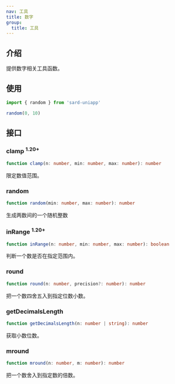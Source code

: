 ```yaml
---
nav: 工具
title: 数字
group:
  title: 工具
---
```


## 介绍

提供数字相关工具函数。

## 使用

```ts
import { random } from 'sard-uniapp'

random(0, 10)
```

## 接口

### clamp <sup>1.20+</sup>

```ts
function clamp(n: number, min: number, max: number): number
```

限定数值范围。

### random

```ts
function random(min: number, max: number): number
```

生成两数间的一个随机整数

### inRange <sup>1.20+</sup>

```ts
function inRange(n: number, min: number, max: number): boolean
```

判断一个数是否在指定范围内。

### round

```ts
function round(n: number, precision?: number): number
```

把一个数四舍五入到指定位数小数。

### getDecimalsLength

```ts
function getDecimalsLength(n: number | string): number
```

获取小数位数。

### mround

```ts
function mround(n: number, m: number): number
```

把一个数舍入到指定数的倍数。
